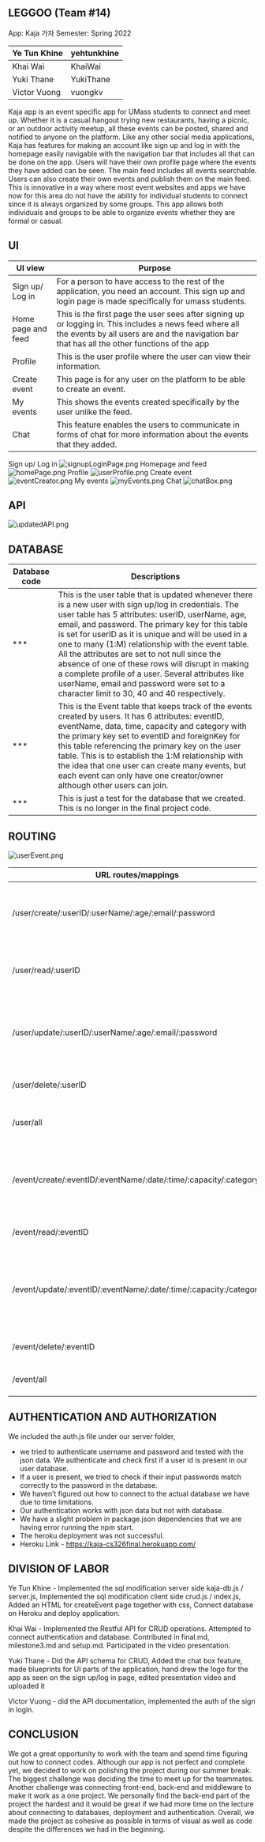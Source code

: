 LEGGOO (Team #14)
-----------------
App: Kaja 가자
Semester: Spring 2022

|  Ye Tun Khine   |  yehtunkhine |
|-----------------|--------------|
|  Khai Wai       |  KhaiWai     |
|  Yuki Thane     |  YukiThane   |
|  Victor Vuong   |  vuongkv     |

Kaja app is an event specific app for UMass students to connect and meet up. Whether it is a casual hangout trying new restaurants, having a picnic, or an outdoor activity meetup, all these events can be posted, shared and notified to anyone on the platform. Like any other social media applications, Kaja has features for making an account like sign up and log in with the homepage easily navigable with the navigation bar that includes all that can be done on the app. Users will have their own profile page where the events they have added can be seen. The main feed includes all events searchable. Users can also create their own events and publish them on the main feed.  This is innovative in a way where most event websites and apps we have now for this area do not have the ability for individual students to connect since it is always organized by some groups. This app allows both individuals and groups to be able to organize events whether they are formal or casual.

UI
---

| UI view      | Purpose |
|--------------|-----------|
| Sign up/ Log in  | For a person to have access to the rest of the application,  you need an account. This sign up and login page is made specifically for umass students.  | 
| Home page and feed	  | This is the first page the user sees after signing up or logging in. This includes a news feed where all the events by all users are and the navigation bar that has all the other functions of the app | 
| Profile	  | This is the user profile where the user can view their information.   | 
| Create event	  | This page is for any user on the platform to be able to create an event.   | 
| My events  | This shows the events created specifically by the user unlike the feed.  | 
|  Chat      |  This feature enables the users to communicate in forms of chat for more information about the events that they added. |

Sign up/ Log in ![signupLoginPage.png](https://github.com/yehtunkhine/cs326-final-Leggoo/blob/bcfc72d4e378ea9adca8e2d9512cd4ccebda344d/signupLoginPage.png)
Homepage and feed ![homePage.png](https://github.com/yehtunkhine/cs326-final-Leggoo/blob/bcfc72d4e378ea9adca8e2d9512cd4ccebda344d/homePage.png)
Profile ![userProfile.png](https://github.com/yehtunkhine/cs326-final-Leggoo/blob/bcfc72d4e378ea9adca8e2d9512cd4ccebda344d/userProfile.png)
Create event ![eventCreator.png](https://github.com/yehtunkhine/cs326-final-Leggoo/blob/bcfc72d4e378ea9adca8e2d9512cd4ccebda344d/eventCreator.png)
My events ![myEvents.png](https://github.com/yehtunkhine/cs326-final-Leggoo/blob/bcfc72d4e378ea9adca8e2d9512cd4ccebda344d/myEvents.png)
Chat ![chatBox.png](https://github.com/yehtunkhine/cs326-final-Leggoo/blob/bcfc72d4e378ea9adca8e2d9512cd4ccebda344d/chatBox.png)

API
----
![updatedAPI.png](https://github.com/yehtunkhine/cs326-final-Leggoo/blob/5643675175d045b7f6eaf62742f8380ba7ede24b/updatedAPI.png)


DATABASE
--------

|  Database code   |  Descriptions  |
|-----------------|--------------|
|  ***      | This is the user table that is updated whenever there is a new user with sign up/log in credentials. The user table has 5 attributes: userID, userName, age, email, and password. The primary key for this table is set for userID as it is unique and will be used in a one to many (1:M) relationship with the event table. All the attributes are set to not null since the absence of one of these rows will disrupt in making a complete profile of a user. Several attributes like userName, email and password were set to a character limit to 30, 40 and 40 respectively.   |
|  ***    |  This is the Event table that keeps track of the events created by users. It has 6 attributes: eventID, eventName, data, time, capacity and category with the primary key set to eventID and foreignKey for this table referencing the primary key on the user table. This is to establish the 1:M relationship with the idea that one user can create many events, but each event can only have one creator/owner although other users can join.  |
|  ***  |  This is just a test for the database that we created. This is no longer in the final project code.    |

ROUTING
-------
![userEvent.png](https://github.com/yehtunkhine/cs326-final-Leggoo/blob/5643675175d045b7f6eaf62742f8380ba7ede24b/userEvent.png)

|  URL routes/mappings  |    |
|-----------------|--------------|
|  /user/create/:userID/:userName/:age/:email/:password  | creating a new user with id, name, age, email and password  |
|  /user/read/:userID  |  getting a user information with user id  |
|  /user/update/:userID/:userName/:age/:email/:password    |  updating the user information with id, name, age, email and password  |
| /user/delete/:userID  |  deleting a user with a user id  |
|/user/all   |  getting all the users from the database |
| /event/create/:eventID/:eventName/:date/:time/:capacity/:category  |  creating an event with id, name, date, time, capacity and category |
| /event/read/:eventID  |  getting an event with an event id |
| /event/update/:eventID/:eventName/:date/:time/:capacity:/category | updating and event with id, name, date, time, capacity and category|
| /event/delete/:eventID   | deleting an event with an id|
|  /event/all  | getting all of the events|

AUTHENTICATION AND AUTHORIZATION
---------------------------------

We included the auth.js file under our server folder,
- we tried to authenticate username and password and tested with the json data. We authenticate and check first if a user id is present in our user database. 
- If a user is present, we tried to check if their input passwords match correctly to the password in the database. 
- We haven’t figured out how to connect to the actual database we have due to time limitations.
- Our authentication works with json data but not with database.
- We have a slight problem in package.json dependencies that we are having error running the npm start. 
- The heroku deployment was not successful. 
- Heroku Link - https://kaja-cs326final.herokuapp.com/

DIVISION OF LABOR
------------------

Ye Tun Khine - Implemented the sql modification server side kaja-db.js / server.js, Implemented the sql modification client side crud.js / index.js, Added an HTML for createEvent page together with css, Connect database on Heroku and deploy application.
  
Khai Wai - Implemented the Restful API for CRUD operations. Attempted to connect authentication and database. Contributed in final.md, milestone3.md and setup.md. Participated in the video presentation. 

Yuki Thane - Did the API schema for CRUD, Added the chat box feature, made blueprints for UI parts of the application, hand drew the logo for the app as seen on the sign up/log in page, edited presentation video and uploaded it 

Victor Vuong - did the API documentation, implemented the auth of the sign in login. 

CONCLUSION
-----------
We got a great opportunity to work with the team and spend time figuring out how to connect codes. Although our app is not perfect and complete yet, we decided to work on polishing the project during our summer break. The biggest challenge was deciding the time to meet up for the teammates. Another challenge was connecting front-end, back-end and middleware to make it work as a one project. We personally find the back-end part of the project the hardest and it would be great if we had more time on the lecture about connecting to databases, deployment and authentication. Overall, we made the project as cohesive as possible in terms of visual as well as code despite the differences we had in the beginning.
